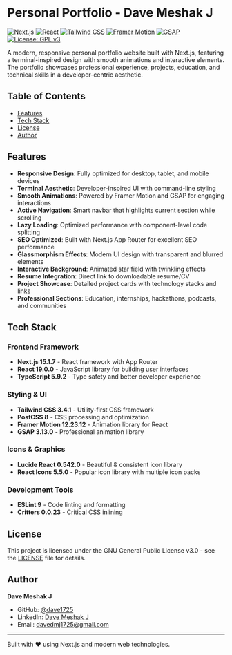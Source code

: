 # Personal Portfolio - Dave Meshak J

[![Next.js](https://img.shields.io/badge/Next.js-15.1.7-black?logo=next.js&logoColor=white)](https://nextjs.org/)
[![React](https://img.shields.io/badge/React-19.0.0-blue?logo=react&logoColor=white)](https://reactjs.org/)
[![Tailwind CSS](https://img.shields.io/badge/Tailwind_CSS-3.4.1-38B2AC?logo=tailwind-css&logoColor=white)](https://tailwindcss.com/)
[![Framer Motion](https://img.shields.io/badge/Framer_Motion-12.23.12-0055FF?logo=framer&logoColor=white)](https://www.framer.com/motion/)
[![GSAP](https://img.shields.io/badge/GSAP-3.13.0-88CE02?logo=greensock&logoColor=white)](https://greensock.com/gsap/)
[![License: GPL v3](https://img.shields.io/badge/License-GPLv3-blue.svg)](https://www.gnu.org/licenses/gpl-3.0)

A modern, responsive personal portfolio website built with Next.js, featuring a terminal-inspired design with smooth animations and interactive elements. The portfolio showcases professional experience, projects, education, and technical skills in a developer-centric aesthetic.

## Table of Contents

- [Features](#features)
- [Tech Stack](#tech-stack)
- [License](#license)
- [Author](#author)

## Features

- **Responsive Design**: Fully optimized for desktop, tablet, and mobile devices
- **Terminal Aesthetic**: Developer-inspired UI with command-line styling
- **Smooth Animations**: Powered by Framer Motion and GSAP for engaging interactions
- **Active Navigation**: Smart navbar that highlights current section while scrolling
- **Lazy Loading**: Optimized performance with component-level code splitting
- **SEO Optimized**: Built with Next.js App Router for excellent SEO performance
- **Glassmorphism Effects**: Modern UI design with transparent and blurred elements
- **Interactive Background**: Animated star field with twinkling effects
- **Resume Integration**: Direct link to downloadable resume/CV
- **Project Showcase**: Detailed project cards with technology stacks and links
- **Professional Sections**: Education, internships, hackathons, podcasts, and communities

## Tech Stack

### Frontend Framework
- **Next.js 15.1.7** - React framework with App Router
- **React 19.0.0** - JavaScript library for building user interfaces
- **TypeScript 5.9.2** - Type safety and better developer experience

### Styling & UI
- **Tailwind CSS 3.4.1** - Utility-first CSS framework
- **PostCSS 8** - CSS processing and optimization
- **Framer Motion 12.23.12** - Animation library for React
- **GSAP 3.13.0** - Professional animation library

### Icons & Graphics
- **Lucide React 0.542.0** - Beautiful & consistent icon library
- **React Icons 5.5.0** - Popular icon library with multiple icon packs

### Development Tools
- **ESLint 9** - Code linting and formatting
- **Critters 0.0.23** - Critical CSS inlining

## License

This project is licensed under the GNU General Public License v3.0 - see the [LICENSE](LICENSE) file for details.

## Author

**Dave Meshak J**
- GitHub: [@dave1725](https://github.com/dave1725)
- LinkedIn: [Dave Meshak J](https://www.linkedin.com/in/dave-meshak-j-6801b2204/)
- Email: [davedmj1725@gmail.com](mailto:davedmj1725@gmail.com)

---

Built with ❤️ using Next.js and modern web technologies.
